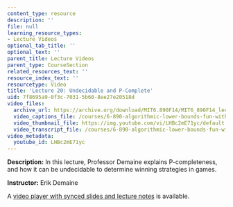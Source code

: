 ```yaml
---
content_type: resource
description: ''
file: null
learning_resource_types:
- Lecture Videos
optional_tab_title: ''
optional_text: ''
parent_title: Lecture Videos
parent_type: CourseSection
related_resources_text: ''
resource_index_text: ''
resourcetype: Video
title: 'Lecture 20: Undecidable and P-Complete'
uid: 7f8695a9-0f3c-7031-5b60-8ee27e20518d
video_files:
  archive_url: https://archive.org/download/MIT6.890F14/MIT6_890F14_lec20_300k.mp4
  video_captions_file: /courses/6-890-algorithmic-lower-bounds-fun-with-hardness-proofs-fall-2014/817353694baf50718943b87d626f728f_LHBc2mE71yc.vtt
  video_thumbnail_file: https://img.youtube.com/vi/LHBc2mE71yc/default.jpg
  video_transcript_file: /courses/6-890-algorithmic-lower-bounds-fun-with-hardness-proofs-fall-2014/45501cc1a964e91dae39a1cd00ce7233_LHBc2mE71yc.pdf
video_metadata:
  youtube_id: LHBc2mE71yc
---
```


**Description:** In this lecture, Professor Demaine explains P-completeness, and how it can be undecidable to determine winning strategies in games.

**Instructor:** Erik Demaine

A [video player with synced slides and lecture notes](http://courses.csail.mit.edu/6.890/fall14/lectures/L20.html) is available.